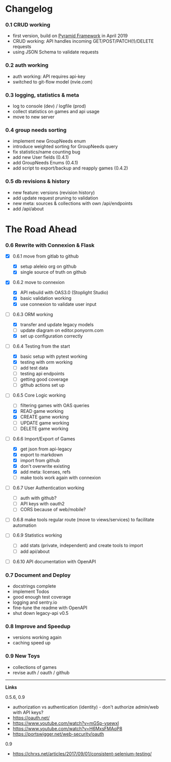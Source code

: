 # Changelog

### 0.1  CRUD working
- first version, build on [Pyramid Framework](https://trypyramid.com/) in April 2019
- CRUD working: API handles incoming GET/POST/PATCH(!)/DELETE requests
- using JSON Schema to validate requests

### 0.2 auth working
- auth working: API requires api-key
- switched to git-flow model (nvie.com)

### 0.3 logging, statistics & meta
- log to console (dev) / logfile (prod)
- collect statistics on games and api usage
- move to new server

### 0.4 group needs sorting
- implement new GroupNeeds enum
- introduce weighted sorting for GroupNeeds query
- fix statistics/name counting bug
- add new User fields (0.4.1)
- add GroupNeeds Enums (0.4.1)
- add script to export/backup and reapply games (0.4.2)

### 0.5 db revisions & history
- new feature: versions (revision history)
- add update request pruning to validation
- new meta: sources & collections with own /api/endpoints
- add /api/about

# The Road Ahead

### 0.6 Rewrite with Connexion & Flask
- [x] 0.6.1 move from gitlab to github
  - [x] setup aleleio org on github
  - [x] single source of truth on github

- [x] 0.6.2 move to connexion
  - [x] API rebuild with OAS3.0 (Stoplight Studio)
  - [x] basic validation working
  - [x] use connexion to validate user input

- [ ] 0.6.3 ORM working
  - [x] transfer and update legacy models
  - [ ] update diagram on editor.ponyorm.com
  - [x] set up configuration correctly

- [ ] 0.6.4 Testing from the start
  - [x] basic setup with pytest working
  - [x] testing with orm working
  - [ ] add test data
  - [ ] testing api endpoints
  - [ ] getting good coverage
  - [ ] github actions set up

- [ ] 0.6.5 Core Logic working
  - [ ] filtering games with OAS queries
  - [x] READ game working
  - [x] CREATE game working
  - [ ] UPDATE game working
  - [ ] DELETE game working

- [ ] 0.6.6 Import/Export of Games
  - [x] get json from api-legacy
  - [x] export to markdown
  - [x] import from github
  - [x] don't overwrite existing
  - [x] add meta: licenses, refs
  - [ ] make tools work again with connexion

- [ ] 0.6.7 User Authentication working   
  - [ ] auth with github?
  - [ ] API keys with oauth2
  - [ ] CORS because of web/mobile?

- [ ] 0.6.8 make tools regular route (move to views/services) to facilitate automation 

- [ ] 0.6.9 Statistics working
  - [ ] add stats (private, independent) and create tools to import 
  - [ ] add api/about

- [ ] 0.6.10 API documentation with OpenAPI


### 0.7 Document and Deploy
- docstrings complete
- implement Todos
- good enough test coverage
- logging and sentry.io
- fine-tune the readme with OpenAPI 
- shut down legacy-api v0.5

### 0.8 Improve and Speedup
- versions working again
- caching speed up
  
### 0.9 New Toys
- collections of games
- revise auth / oauth / github



---
**Links**

0.5.6, 0.9
- authorization vs authentication (identity) - don't authorize admin/web with API keys?
- https://oauth.net/
- https://www.youtube.com/watch?v=mGSp-vsewxI
- https://www.youtube.com/watch?v=H6MxsFMAoP8
- https://portswigger.net/web-security/oauth

0.9
- https://chrxs.net/articles/2017/09/01/consistent-selenium-testing/
